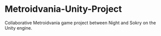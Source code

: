 # Metroidvania-Unity-Project
Collaborative Metroidvania game project between Night and Sokry on the Unity engine. 

